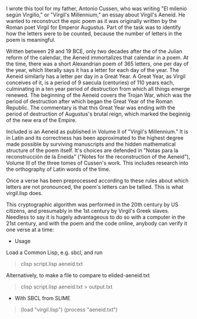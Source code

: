 I wrote this tool for my father, Antonio Cussen, who was writing "El
milenio según Virgilio," or "Virgil's Millennium," an essay about
Virgil's Aeneid.  He wanted to reconstruct the epic poem as it was
originally written by the Roman poet Virgil for Emperor Augustus.
Part of the task was to identify how the letters were to be counted,
because the number of letters in the poem is meaningful.

Written between 29 and 19 BCE, only two decades after the of the
Julian reform of the calendar, the Aeneid immortalizes that calendar
in a poem.  At the time, there was a short Alexandrian poem of 365
letters, one per day of the year, which literally says it has a letter
for each day of the year.  The Aeneid similarly has a letter per day
in a Great Year.  A Great Year, as Virgil conceives of it, is a period
of 9 saecula (centuries) of 110 years each, culminating in a ten year
period of destruction from which all things emerge renewed.  The
beginning of the Aeneid covers the Trojan War, which was the period of
destruction after which began the Great Year of the Roman Republic.
The commentary is that this Great Year was ending with the period of
destruction of Augustus's brutal reign, which marked the beginnig of
the new era of the Empire.

Included is an Aeneid as published in Volume II of "Virgil's
Millennium."  It is in Latin and its correctness has been approximated
to the highest degree made possible by surviving manuscripts and the
hidden mathematical structure of the poem itself.  It's choices are
defended in "Notas para la reconstrucción de la Eneida" ("Notes for
the reconstruction of the Aeneid"), Volume III of the three tomes of
Cussen's work.  This includes research into the orthography of Latin
words of the time.

Once a verse has been preprocessed according to these rules about
which letters are not pronounced, the poem's letters can be tallied.
This is what virgil.lisp does.

This cryptographic algorithm was performed in the 20th century by US
citizens, and presumably in the 1st century by Virgil's Greek slaves.
Needless to say it is hugely advantageous to do so with a computer in
the 21st century, and with the poem and the code online, anybody can
verify it one verse at a time:

* Usage

Load a Common Lisp, e.g. sbcl, and run

> clisp script.lisp aeneid.txt

Alternatively, to make a file to compare to elided-aeneid.txt

> clisp script.lisp aeneid.txt > output.txt

* With SBCL from SLIME

> (load "virgil.lisp")
> (process "aeneid.txt")